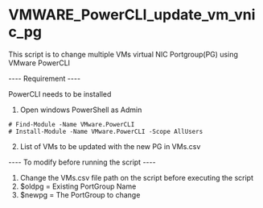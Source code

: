 # VMWARE_PowerCLI_update_vm_vnic_pg


This script is to change multiple VMs virtual NIC Portgroup(PG) using VMware PowerCLI

---- Requirement ----

PowerCLI needs to be installed
  1. Open windows PowerShell as Admin
  
    # Find-Module -Name VMware.PowerCLI
    # Install-Module -Name VMware.PowerCLI -Scope AllUsers
     
  2. List of VMs to be updated with the new PG in VMs.csv

---- To modify before running the script ----

1. Change the VMs.csv file path on the script before executing the script
2. $oldpg = Existing PortGroup Name
3. $newpg = The PortGroup to change
